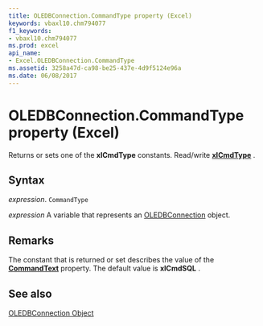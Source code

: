 ```yaml
---
title: OLEDBConnection.CommandType property (Excel)
keywords: vbaxl10.chm794077
f1_keywords:
- vbaxl10.chm794077
ms.prod: excel
api_name:
- Excel.OLEDBConnection.CommandType
ms.assetid: 3258a47d-ca98-be25-437e-4d9f5124e96a
ms.date: 06/08/2017
---
```



# OLEDBConnection.CommandType property (Excel)

Returns or sets one of the  **xlCmdType** constants. Read/write **[xlCmdType](Excel.XlCmdType.md)** .


## Syntax

 _expression_. `CommandType`

 _expression_ A variable that represents an [OLEDBConnection](Excel.OLEDBConnection.md) object.


## Remarks

The constant that is returned or set describes the value of the  **[CommandText](Excel.OLEDBConnection.CommandText.md)** property. The default value is **xlCmdSQL** .


## See also


[OLEDBConnection Object](Excel.OLEDBConnection.md)

